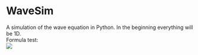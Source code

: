 # WaveSim
A simulation of the wave equation in Python. In the beginning everything will be 1D.<br>
Formula test:<br>
<img src="https://render.githubusercontent.com/render/math?math=\frac{d}{dx}">
